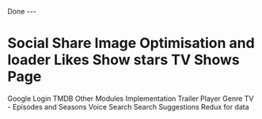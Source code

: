 Done ---

Social Share
Image Optimisation and loader
Likes
Show stars
TV Shows Page
==============
Google Login
TMDB Other Modules Implementation
Trailer Player
Genre
TV - Episodes and Seasons
Voice Search
Search Suggestions
Redux for data
